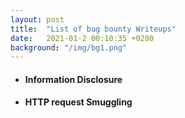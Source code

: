 ```yaml
---
layout: post
title:  "List of bug bounty Writeups"
date:   2021-01-2 00:10:35 +0200
background: "/img/bg1.png"
---
```


* #### Information Disclosure

  
* #### HTTP request Smuggling
